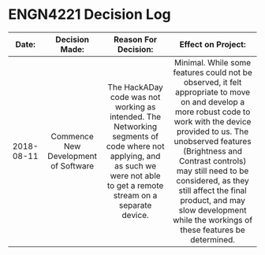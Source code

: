 # ENGN4221 Decision Log

| Date: | Decision Made: | Reason For Decision: | Effect on Project: |
| :---: | :---: | :---: | :---: |
| 2018-08-11 | Commence New Development of Software | The HackADay code was not working as intended. The Networking segments of code where not applying, and as such we were not able to get a remote stream on a separate device. | Minimal. While some features could not be observed, it felt appropriate to move on and develop a more robust code to work with the device provided to us. The unobserved features (Brightness and Contrast controls) may still need to be considered, as they still affect the final product, and may slow development while the workings of these features be determined. |
